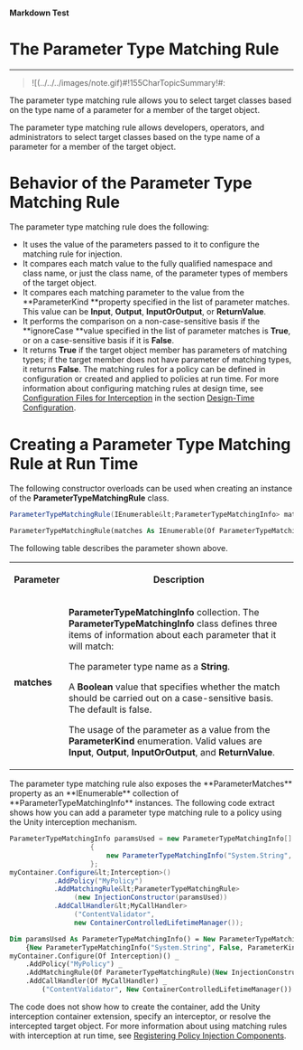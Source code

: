 ﻿---
Source File Name: 75-Interception.docx
AssetID: ff549bb6-e05a-4ea9-82e8-11516e1eafea
Title: The Parameter Type Matching Rule
Order In ToC: 2\6\1\6
Output Filename: 2\6\1\6_The Parameter Type Matching Rule.markdown
---

#### Markdown Test ####
# The Parameter Type Matching Rule #
----------


> ![(../../../images/note.gif)#!155CharTopicSummary!#:
> 
The parameter type matching rule allows you to select target classes based on the type name of a parameter for a member of the target object.

The parameter type matching rule allows developers, operators, and administrators to select target classes based on the type name of a parameter for a member of the target object.  

# Behavior of the Parameter Type Matching Rule #
The parameter type matching rule does the following:  
+ It uses the value of the parameters passed to it to configure the matching rule for injection.
+ It compares each match value to the fully qualified namespace and class name, or just the class name, of the parameter types of members of the target object.
+ It compares each matching parameter to the value from the **ParameterKind **property specified in the list of parameter matches. This value can be **Input**, **Output**, **InputOrOutput**, or **ReturnValue**.
+ It performs the comparison on a non-case-sensitive basis if the **ignoreCase **value specified in the list of parameter matches is **True**, or on a case-sensitive basis if it is **False**. 
+ It returns **True** if the target object member has parameters of matching types; if the target member does not have parameter of matching types, it returns **False**. 
The matching rules for a policy can be defined in configuration or created and applied to policies at run time. For more information about configuring matching rules at design time, see [Configuration Files for Interception](test-markdown_af2f3726-4a3e-4e31-8f97-ebca0db3d907.html) in the section [Design-Time Configuration](test-markdown_d084d31d-6894-4cd3-ab6b-40f7a69899b2.html).  

# Creating a Parameter Type Matching Rule at Run Time #
The following constructor overloads can be used when creating an instance of the **ParameterTypeMatchingRule** class.  

```csharp
ParameterTypeMatchingRule(IEnumerable&lt;ParameterTypeMatchingInfo> matches)
```


```vb
ParameterTypeMatchingRule(matches As IEnumerable(Of ParameterTypeMatchingInfo))
```

The following table describes the parameter shown above.  
<table xmlns:xlink="http://www.w3.org/1999/xlink"><tr><th><p>Parameter</p></th><th><p>Description</p></th></tr><tr><td><p><b>matches</b></p></td><td><p><b>ParameterTypeMatchingInfo</b> collection.<b> </b>The <b>ParameterTypeMatchingInfo</b> class defines three items of information about each parameter that it will match:</p><p>The parameter type name as a <b>String</b>. </p><p>A <b>Boolean</b> value that specifies whether the match should be carried out on a case-sensitive basis. The default is false.</p><p>The usage of the parameter as a value from the <b>ParameterKind</b> enumeration. Valid values are <b>Input</b>, <b>Output</b>, <b>InputOrOutput</b>, and <b>ReturnValue</b>.</p></td></tr></table>
The parameter type matching rule also exposes the **ParameterMatches** property as an **IEnumerable** collection of **ParameterTypeMatchingInfo** instances.  
The following code extract shows how you can add a parameter type matching rule to a policy using the Unity interception mechanism.  

```csharp
ParameterTypeMatchingInfo paramsUsed = new ParameterTypeMatchingInfo[]
                    {
                        new ParameterTypeMatchingInfo("System.String", false, ParameterKind.Input)
                    };
myContainer.Configure&lt;Interception>()
           .AddPolicy("MyPolicy")
           .AddMatchingRule&lt;ParameterTypeMatchingRule>
                (new InjectionConstructor(paramsUsed))
           .AddCallHandler&lt;MyCallHandler>
                ("ContentValidator", 
                new ContainerControlledLifetimeManager());
```


```vb
Dim paramsUsed As ParameterTypeMatchingInfo() = New ParameterTypeMatchingInfo() _
    {New ParameterTypeMatchingInfo("System.String", False, ParameterKind.Input)}
myContainer.Configure(Of Interception)() _
    .AddPolicy("MyPolicy") _
    .AddMatchingRule(Of ParameterTypeMatchingRule)(New InjectionConstructor(paramsUsed)) _
    .AddCallHandler(Of MyCallHandler) _
        ("ContentValidator", New ContainerControlledLifetimeManager())


```

The code does not show how to create the container, add the Unity interception container extension, specify an interceptor, or resolve the intercepted target object. For more information about using matching rules with interception at run time, see [Registering Policy Injection Components](test-markdown_2090aa6d-38c7-4527-a211-aa4fa966e855.html).  


